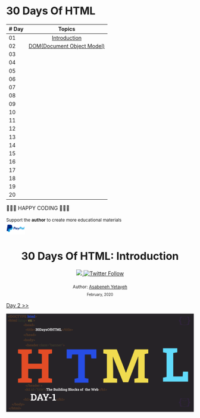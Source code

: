 # 30 Days Of HTML

| # Day |             Topics             |
| ----- | :----------------------------: |
| 01    | [Introduction](./readMemd)   |
| 02    | [DOM(Document Object Model)]() |
| 03    |              []()              |
| 04    |              []()              |
| 05    |              []()              |
| 06    |              []()              |
| 07    |              []()              |
| 08    |              []()              |
| 09    |              []()              |
| 10    |              []()              |
| 11    |              []()              |
| 12    |              []()              |
| 13    |              []()              |
| 14    |              []()              |
| 15    |              []()              |
| 16    |              []()              |
| 17    |              []()              |
| 18    |              []()              |
| 19    |              []()              |
| 20    |              []()              |

🧡🧡🧡 HAPPY CODING 🧡🧡🧡

<div>
<small>Support the <strong>author</strong> to create more educational materials</small> <br />  
<a href = "https://www.paypal.me/asabeneh"><img src='./images/paypal_lg.png' alt='Paypal Logo' style="width:10%"/></a>
</div>

<div align="center">
  <h1> 30 Days Of HTML: Introduction</h1>
  <a class="header-badge" target="_blank" href="https://www.linkedin.com/in/asabeneh/">
  <img src="https://img.shields.io/badge/style--5eba00.svg?label=LinkedIn&logo=linkedin&style=social">
  </a>
  <a class="header-badge" target="_blank" href="https://twitter.com/Asabeneh">
  <img alt="Twitter Follow" src="https://img.shields.io/twitter/follow/asabeneh?style=social">
  </a>

<sub>Author:
<a href="https://www.linkedin.com/in/asabeneh/" target="_blank">Asabeneh Yetayeh</a><br>
<small> February, 2020</small>
</sub>

</div>
</div>

[Day 2 >>](./02_Day_Data_types/02_day_data_types.md)

![Thirty Days Of JavaScript](./images/DAY_1.png)
